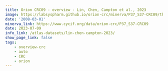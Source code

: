 ```yaml
---
title: Orion CRC09 - overview - Lin, Chen, Campton et al., 2023
image: https://labsyspharm.github.io/orion-crc/minerva/P37_S37-CRC09/thumbnail.jpg
date: '2008-03-01'
minerva_link: https://www.cycif.org/data/orion-crc/P37_S37-CRC09
date: 2023-07-09
info_link: /atlas-datasets/lin-chen-campton-2023/
show_page_link: false
tags:
    - overview-crc
    - auto
    - CRC
    - orion
---
```

